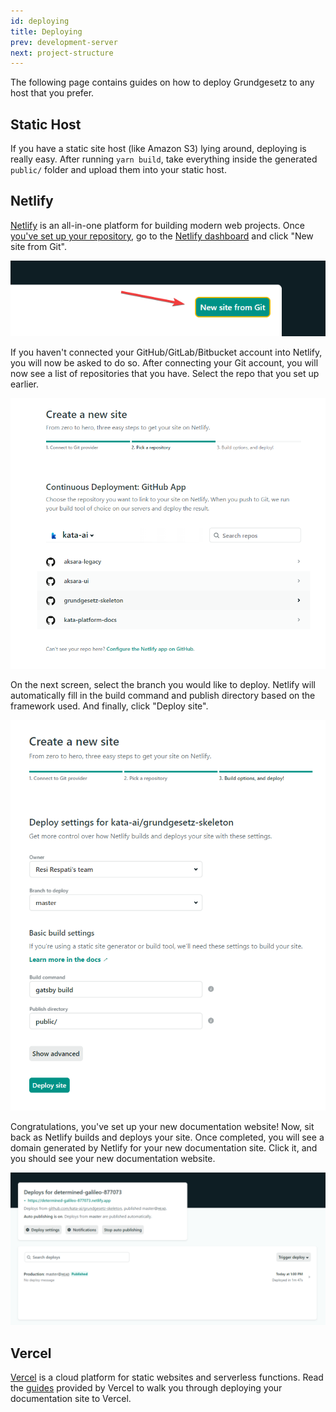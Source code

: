 ```yaml
---
id: deploying
title: Deploying
prev: development-server
next: project-structure
---
```


The following page contains guides on how to deploy Grundgesetz to any host that you prefer.

## Static Host

If you have a static site host (like Amazon S3) lying around, deploying is really easy. After running `yarn build`, take everything inside the generated `public/` folder and upload them into your static host.

## Netlify

[Netlify](https://www.netlify.com/) is an all-in-one platform for building modern web projects. Once [you've set up your repository](/getting-started/installation), go to the [Netlify dashboard](https://app.netlify.com/) and click "New site from Git".

![Create a new project](./images/wfPEcYYOgE.png)

If you haven't connected your GitHub/GitLab/Bitbucket account into Netlify, you will now be asked to do so. After connecting your Git account, you will now see a list of repositories that you have. Select the repo that you set up earlier.

![Select a repo](./images/msedge_ZPvFgyvdv4.png)

On the next screen, select the branch you would like to deploy. Netlify will automatically fill in the build command and publish directory based on the framework used. And finally, click "Deploy site".

![Build site](./images/msedge_R3uc9SC2HG.png)

Congratulations, you've set up your new documentation website! Now, sit back as Netlify builds and deploys your site. Once completed, you will see a domain generated by Netlify for your new documentation site. Click it, and you should see your new documentation website.

![Deploy URL](./images/msedge_2cKt8otf8Y.png)

## Vercel

[Vercel](https://vercel.com/) is a cloud platform for static websites and serverless functions. Read the [guides](https://vercel.com/guides/deploying-gatsby-with-vercel) provided by Vercel to walk you through deploying your documentation site to Vercel.
